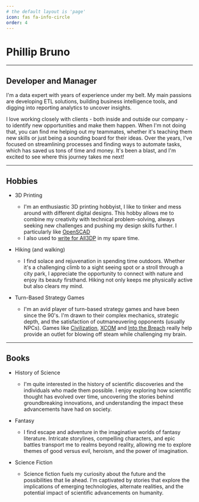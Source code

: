 ```yaml
---
# the default layout is 'page'
icon: fas fa-info-circle
order: 4
---
```


# Phillip Bruno

---

## Developer and Manager

I'm a data expert with years of experience under my belt. My main passions are developing ETL solutions, building business intelligence tools, and digging into reporting analytics to uncover insights.

I love working closely with clients - both inside and outside our company - to identify new opportunities and make them happen. When I'm not doing that, you can find me helping out my teammates, whether it's teaching them new skills or just being a sounding board for their ideas. Over the years, I've focused on streamlining processes and finding ways to automate tasks, which has saved us tons of time and money. It's been a blast, and I'm excited to see where this journey takes me next!

---

## Hobbies

- 3D Printing
    - I'm an enthusiastic 3D printing hobbyist, I like to tinker and mess around with different digital designs. This hobby allows me to combine my creativity with technical problem-solving, always seeking new challenges and pushing my design skills further. I particularly like [OpenSCAD](https://openscad.org/)
    - I also used to [write for All3DP](https://all3dp.com/authors/phillipbruno/) in my spare time.
- Hiking (and walking)
    - I find solace and rejuvenation in spending time outdoors. Whether it's a challenging climb to a sight seeing spot or a stroll through a city park, I appreciate the opportunity to connect with nature and enjoy its beauty firsthand. Hiking not only keeps me physically active but also clears my mind.

- Turn-Based Strategy Games
    - I'm an avid player of turn-based strategy games and have been since the 90's. I'm drawn to their complex mechanics, strategic depth, and the satisfaction of outmaneuvering opponents (usually NPCs). Games like [Civilization](https://en.wikipedia.org/wiki/Civilization_(series)), [XCOM](https://en.wikipedia.org/wiki/XCOM:_Enemy_Unknown) and [Into the Breach](https://en.wikipedia.org/wiki/Into_the_Breach) really help provide an outlet for blowing off steam while challenging my brain.

---

## Books
- History of Science
    - I'm quite interested in the history of scientific discoveries and the individuals who made them possible. I enjoy exploring how scientific thought has evolved over time, uncovering the stories behind groundbreaking innovations, and understanding the impact these advancements have had on society.

- Fantasy
    - I find escape and adventure in the imaginative worlds of fantasy literature. Intricate storylines, compelling characters, and epic battles transport me to realms beyond reality, allowing me to explore themes of good versus evil, heroism, and the power of imagination.

- Science Fiction
    - Science fiction fuels my curiosity about the future and the possibilities that lie ahead. I'm captivated by stories that explore the implications of emerging technologies, alternate realities, and the potential impact of scientific advancements on humanity.
